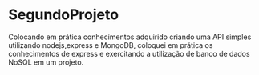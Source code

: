 # SegundoProjeto
Colocando em prática conhecimentos adquirido criando uma API simples utilizando nodejs,express e MongoDB, coloquei em prática os conhecimentos de express e 
exercitando a utilização de banco de dados NoSQL em um projeto.

